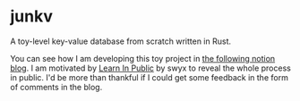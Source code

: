 # junkv
A toy-level key-value database from scratch written in Rust.

You can see how I am developing this toy project in [the following notion blog](https://junnyjun.notion.site/junkv-cb212a9b65e7415991d80fe549394d99?pvs=4).
I am motivated by [Learn In Public](https://www.swyx.io/learn-in-public) by swyx to reveal the whole process in public.
I'd be more than thankful if I could get some feedback in the form of comments in the blog.
